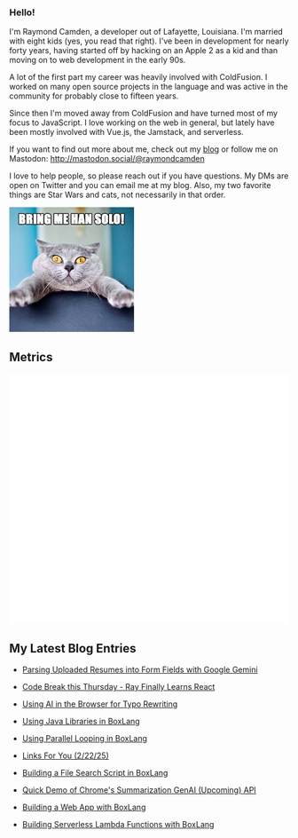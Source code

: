 ### Hello!

I'm Raymond Camden, a developer out of Lafayette, Louisiana. I'm married with eight kids (yes, you read that right). I've been in development for nearly forty years, having started off by hacking on an Apple 2 as a kid and than moving on to web development in the early 90s.

A lot of the first part my career was heavily involved with ColdFusion. I worked on many open source projects in the language and was active in the community for probably close to fifteen years. 

Since then I'm moved away from ColdFusion and have turned most of my focus to JavaScript. I love working on the web in general, but lately have been mostly involved with Vue.js, the Jamstack, and serverless. 

If you want to find out more about me, check out my [blog](https://www.raymondcamden.com) or follow me on Mastodon: <http://mastodon.social/@raymondcamden>

I love to help people, so please reach out if you have questions. My DMs are open on Twitter and you can email me at my blog. Also, my two favorite things are Star Wars and cats, not necessarily in that order.

![Star Wars cat](https://raw.githubusercontent.com/cfjedimaster/cfjedimaster/master/cat.jpg)

## Metrics

<picture>
  <img src="/github-metrics.svg" alt="Metrics">
</picture>

<!-- RSS -->
## My Latest Blog Entries

* [Parsing Uploaded Resumes into Form Fields with Google Gemini](https://www.raymondcamden.com/2025/03/04/parsing-uploaded-resumes-into-form-fields-with-google-gemini)

* [Code Break this Thursday - Ray Finally Learns React](https://www.raymondcamden.com/2025/03/03/codebreak-this-thursday-ray-finally-learns-react)

* [Using AI in the Browser for Typo Rewriting](https://www.raymondcamden.com/2025/02/27/using-ai-in-the-browser-for-typo-rewriting)

* [Using Java Libraries in BoxLang](https://www.raymondcamden.com/2025/02/26/using-java-libraries-in-boxlang)

* [Using Parallel Looping in BoxLang](https://www.raymondcamden.com/2025/02/24/using-parallel-looping-in-boxlang)

* [Links For You (2/22/25)](https://www.raymondcamden.com/2025/02/22/links-for-you-22225)

* [Building a File Search Script in BoxLang](https://www.raymondcamden.com/2025/02/20/building-a-file-search-script-in-boxlang)

* [Quick Demo of Chrome's Summarization GenAI (Upcoming) API](https://www.raymondcamden.com/2025/02/19/quick-demo-of-chromes-summarization-genai-upcoming-api)

* [Building a Web App with BoxLang](https://www.raymondcamden.com/2025/02/18/building-a-web-app-with-boxlang)

* [Building Serverless Lambda Functions with BoxLang](https://www.raymondcamden.com/2025/02/14/building-serverless-lambda-functions-with-boxlang)

<!-- ENDRSS -->

